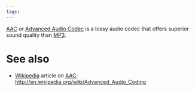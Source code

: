 ```yaml
---
tags: 
---
```


[AAC](/wiki/AAC) or [Advanced Audio Codec](/wiki/Advanced_Audio_Codec) is a lossy audio codec that offers superior sound quality than [MP3](/wiki/MP3).

# See also

-   [Wikipedia](/wiki/Wikipedia) article on [AAC](/wiki/AAC): <http://en.wikipedia.org/wiki/Advanced_Audio_Coding>

